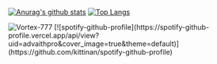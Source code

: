 [![Anurag's github stats](https://github-readme-stats.vercel.app/api?username=PePsIDeveloper&theme=dark)](https://github.com/anuraghazra/github-readme-stats)
[![Top Langs](https://github-readme-stats.vercel.app/api/top-langs/?username=PePsIDeveloper&theme=dark)](https://github.com/anuraghazra/github-readme-stats)
<p> <img src="https://komarev.com/ghpvc/?username=Vortex-777&color=8E64D0" alt="Vortex-777" />
 [![spotify-github-profile](https://spotify-github-profile.vercel.app/api/view?uid=advaithpro&cover_image=true&theme=default)](https://github.com/kittinan/spotify-github-profile)
